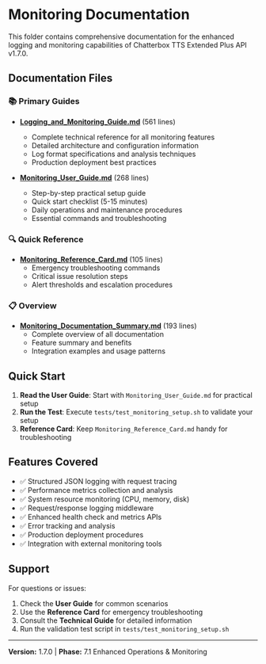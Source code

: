 # Monitoring Documentation

This folder contains comprehensive documentation for the enhanced logging and monitoring capabilities of Chatterbox TTS Extended Plus API v1.7.0.

## Documentation Files

### 📚 **Primary Guides**

- **[Logging_and_Monitoring_Guide.md](Logging_and_Monitoring_Guide.md)** (561 lines)
  - Complete technical reference for all monitoring features
  - Detailed architecture and configuration information
  - Log format specifications and analysis techniques
  - Production deployment best practices

- **[Monitoring_User_Guide.md](Monitoring_User_Guide.md)** (268 lines)
  - Step-by-step practical setup guide
  - Quick start checklist (5-15 minutes)
  - Daily operations and maintenance procedures
  - Essential commands and troubleshooting

### 🔍 **Quick Reference**

- **[Monitoring_Reference_Card.md](Monitoring_Reference_Card.md)** (105 lines)
  - Emergency troubleshooting commands
  - Critical issue resolution steps
  - Alert thresholds and escalation procedures

### 📋 **Overview**

- **[Monitoring_Documentation_Summary.md](Monitoring_Documentation_Summary.md)** (193 lines)
  - Complete overview of all documentation
  - Feature summary and benefits
  - Integration examples and usage patterns

## Quick Start

1. **Read the User Guide**: Start with `Monitoring_User_Guide.md` for practical setup
2. **Run the Test**: Execute `tests/test_monitoring_setup.sh` to validate your setup
3. **Reference Card**: Keep `Monitoring_Reference_Card.md` handy for troubleshooting

## Features Covered

- ✅ Structured JSON logging with request tracing
- ✅ Performance metrics collection and analysis
- ✅ System resource monitoring (CPU, memory, disk)
- ✅ Request/response logging middleware
- ✅ Enhanced health check and metrics APIs
- ✅ Error tracking and analysis
- ✅ Production deployment procedures
- ✅ Integration with external monitoring tools

## Support

For questions or issues:
1. Check the **User Guide** for common scenarios
2. Use the **Reference Card** for emergency troubleshooting
3. Consult the **Technical Guide** for detailed information
4. Run the validation test script in `tests/test_monitoring_setup.sh`

---

**Version:** 1.7.0 | **Phase:** 7.1 Enhanced Operations & Monitoring
